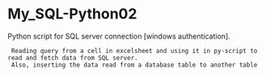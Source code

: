 # My_SQL-Python02
Python script for SQL server connection [windows authentication]. 
         
     Reading query from a cell in excelsheet and using it in py-script to read and fetch data from SQL server.
     Also, inserting the data read from a database table to another table
